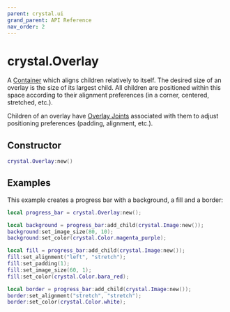 ```yaml
---
parent: crystal.ui
grand_parent: API Reference
nav_order: 2
---
```


# crystal.Overlay

A [Container](container) which aligns children relatively to itself. The desired size of an overlay is the size of its largest child. All children are positioned within this space according to their alignment preferences (in a corner, centered, stretched, etc.).

Children of an overlay have [Overlay Joints](overlay_joint) associated with them to adjust positioning preferences (padding, alignment, etc.).

## Constructor

```lua
crystal.Overlay:new()
```

## Examples

This example creates a progress bar with a background, a fill and a border:

```lua
local progress_bar = crystal.Overlay:new();

local background = progress_bar:add_child(crystal.Image:new());
background:set_image_size(80, 10);
background:set_color(crystal.Color.magenta_purple);

local fill = progress_bar:add_child(crystal.Image:new());
fill:set_alignment("left", "stretch");
fill:set_padding(1);
fill:set_image_size(60, 1);
fill:set_color(crystal.Color.bara_red);

local border = progress_bar:add_child(crystal.Image:new());
border:set_alignment("stretch", "stretch");
border:set_color(crystal.Color.white);
```

